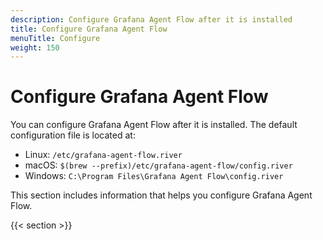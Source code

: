 ```yaml
---
description: Configure Grafana Agent Flow after it is installed
title: Configure Grafana Agent Flow
menuTitle: Configure
weight: 150
---
```


# Configure Grafana Agent Flow

You can configure Grafana Agent Flow after it is installed. The default configuration file is located at:

* Linux: `/etc/grafana-agent-flow.river`
* macOS: `$(brew --prefix)/etc/grafana-agent-flow/config.river`
* Windows: `C:\Program Files\Grafana Agent Flow\config.river`

This section includes information that helps you configure Grafana Agent Flow.

{{< section >}}
